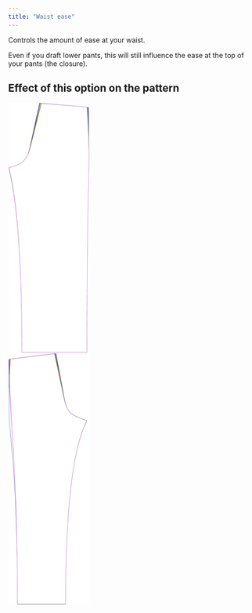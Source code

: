```yaml
---
title: "Waist ease"
---
```


Controls the amount of ease at your waist.

Even if you draft lower pants, this will still influence the ease at the top of your pants (the closure).

## Effect of this option on the pattern

![This image shows the effect of this option by superimposing several variants that have a different value for this option](titan_waistease_sample.svg "Effect of this option on the pattern")
